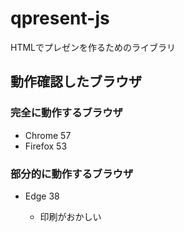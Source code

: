 # qpresent-js

HTMLでプレゼンを作るためのライブラリ

## 動作確認したブラウザ

### 完全に動作するブラウザ

- Chrome 57
- Firefox 53

### 部分的に動作するブラウザ

- Edge 38

  - 印刷がおかしい